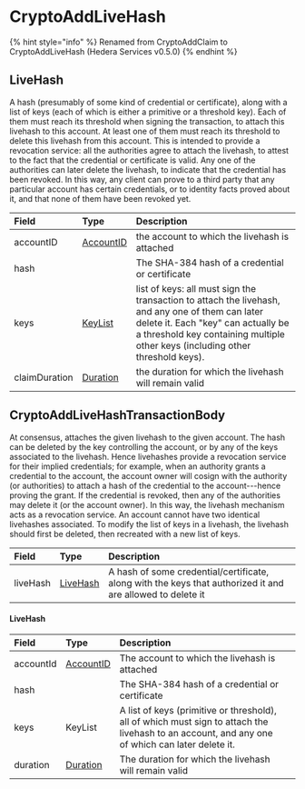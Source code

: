 # CryptoAddLiveHash

{% hint style="info" %}
Renamed from CryptoAddClaim to CryptoAddLiveHash \(Hedera Services v0.5.0\)
{% endhint %}

## LiveHash

A hash \(presumably of some kind of credential or certificate\), along with a list of keys \(each of which is either a primitive or a threshold key\). Each of them must reach its threshold when signing the transaction, to attach this livehash to this account. At least one of them must reach its threshold to delete this livehash from this account. This is intended to provide a revocation service: all the authorities agree to attach the livehash, to attest to the fact that the credential or certificate is valid. Any one of the authorities can later delete the livehash, to indicate that the credential has been revoked. In this way, any client can prove to a third party that any particular account has certain credentials, or to identity facts proved about it, and that none of them have been revoked yet.

| Field | Type | Description |
| :--- | :--- | :--- |
| accountID | [AccountID](../basic-types/accountid.md) | the account to which the livehash is attached |
| hash |  | The SHA-384 hash of a credential or certificate |
| keys | [KeyList](../basic-types/keylist.md) | list of keys: all must sign the transaction to attach the livehash, and any one of them can later delete it. Each "key" can actually be a threshold key containing multiple other keys \(including other threshold keys\). |
| claimDuration | [Duration](../miscellaneous/duration.md) | the duration for which the livehash will remain valid |

## CryptoAddLiveHashTransactionBody

At consensus, attaches the given livehash to the given account. The hash can be deleted by the key controlling the account, or by any of the keys associated to the livehash. Hence livehashes provide a revocation service for their implied credentials; for example, when an authority grants a credential to the account, the account owner will cosign with the authority \(or authorities\) to attach a hash of the credential to the account---hence proving the grant. If the credential is revoked, then any of the authorities may delete it \(or the account owner\). In this way, the livehash mechanism acts as a revocation service. An account cannot have two identical livehashes associated. To modify the list of keys in a livehash, the livehash should first be deleted, then recreated with a new list of keys.

| Field | Type | Description |
| :--- | :--- | :--- |
| liveHash | [LiveHash](cryptoaddclaim.md#livehash) | A hash of some credential/certificate, along with the keys that authorized it and are allowed to delete it |

#### LiveHash

| Field | Type | Description |  |
| :--- | :--- | :--- | :--- |
| accountId | [AccountID](../basic-types/accountid.md) | The account to which the livehash is attached |  |
| hash |  | The SHA-384 hash of a credential or certificate |  |
| keys | KeyList | A list of keys \(primitive or threshold\), all of which must sign to attach the livehash to an account, and any one of which can later delete it. |  |
| duration | [Duration](../miscellaneous/duration.md) | The duration for which the livehash will remain valid |  |

